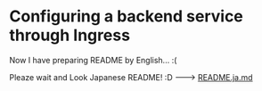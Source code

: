# Configuring a backend service through Ingress

Now I have preparing README by English... :(

Pleaze wait and Look Japanese README! :D ---> [README.ja.md](./README.ja.md)
